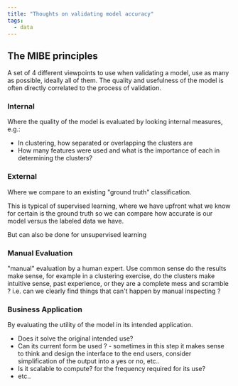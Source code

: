 ```yaml
---
title: "Thoughts on validating model accuracy"
tags:
  - data
---
```

## The MIBE principles

A set of 4 different viewpoints to use when validating a model, use as many as possible, ideally all of them. The quality and usefulness of the model is often directly correlated to the process of validation.

### Internal

Where the quality of the model is evaluated by looking internal measures, e.g.:
- In clustering, how separated or overlapping the clusters are
- How many features were used and what is the importance of each in determining the clusters?

### External

Where we compare to an existing "ground truth" classification.

This is typical of supervised learning, where we have upfront what we know for certain is the ground truth so we can compare how accurate is our model versus the labeled data we have.

But can also be done for unsupervised learning 

### Manual Evaluation
"manual" evaluation by a human expert.
Use common sense do the results make sense, for example in a clustering exercise, do the clusters make intuitive sense, past experience, or they are a complete mess and scramble ? 
i.e. can we clearly find things that can't happen by manual inspecting ?

### Business Application

By evaluating the utility of the model in its intended application.
- Does it solve the original intended use? 
- Can its current form be used ? - sometimes in this step it makes sense to think and design the interface to the end users, consider simplification of the output into a yes or no, etc..
- Is it scalable to compute? for the frequency required for its use?
- etc..
